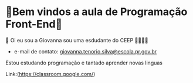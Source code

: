 # 🌸Bem vindos a aula de Programação Front-End🌸
👋 Oi eu sou a Giovanna sou uma esdudante do CEEP 👩‍🎓👩‍🎓

- e-mail de contato: giovanna.tenorio.silva@escola.pr.gov.br

Estou estudando programação e tantado aprender novas linguas

Link:(https://classroom.google.com/)
